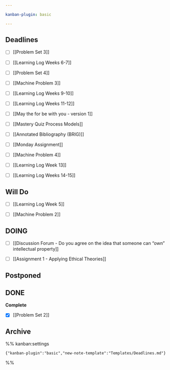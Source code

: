 ```yaml
---

kanban-plugin: basic

---
```


## Deadlines

- [ ] [[Problem Set 3]]
- [ ] [[Learning Log  Weeks 6-7]]
- [ ] [[Problem Set 4]]
- [ ] [[Machine Problem 3]]
- [ ] [[Learning Log  Weeks 9-10]]
- [ ] [[Learning Log  Weeks 11-12]]
- [ ] [[May the for be with you - version 1]]
- [ ] [[Mastery Quiz  Process Models]]
- [ ] [[Annotated Bibliography (BRIG)]]
- [ ] [[Monday Assignment]]
- [ ] [[Machine Problem 4]]
- [ ] [[Learning Log  Week 13]]
- [ ] [[Learning Log  Weeks 14-15]]


## Will Do

- [ ] [[Learning Log  Week 5]]
- [ ] [[Machine Problem 2]]


## DOING

- [ ] [[Discussion Forum - Do you agree on the idea that someone can “own” intellectual property]]
- [ ] [[Assignment 1 - Applying Ethical Theories]]


## Postponed



## DONE

**Complete**
- [x] [[Problem Set 2]]


## Archive





%% kanban:settings
```
{"kanban-plugin":"basic","new-note-template":"Templates/Deadlines.md"}
```
%%